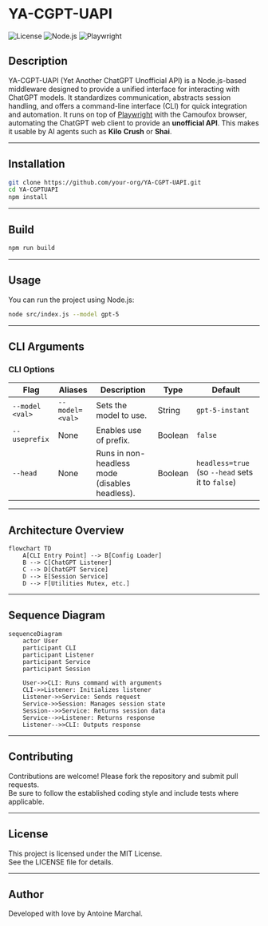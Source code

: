 # YA-CGPT-UAPI

![License](https://img.shields.io/badge/license-MIT-blue.svg)
![Node.js](https://img.shields.io/badge/node-%3E%3D16-brightgreen)
![Playwright](https://img.shields.io/badge/Playwright-Enabled-yellowgreen)

## Description
YA-CGPT-UAPI (Yet Another ChatGPT Unofficial API) is a Node.js-based middleware designed to provide a unified interface for interacting with ChatGPT models.
It standardizes communication, abstracts session handling, and offers a command-line interface (CLI) for quick integration and automation.
It runs on top of [Playwright](https://playwright.dev/) with the Camoufox browser, automating the ChatGPT web client to provide an **unofficial API**.
This makes it usable by AI agents such as **Kilo** **Crush** or **Shai**.

---

## Installation
```bash
git clone https://github.com/your-org/YA-CGPT-UAPI.git
cd YA-CGPTUAPI
npm install
```

---

## Build
```bash
npm run build
```

---

## Usage
You can run the project using Node.js:

```bash
node src/index.js --model gpt-5
```

---

## CLI Arguments

### CLI Options

| Flag            | Aliases        | Description                                   | Type    | Default         |
|-----------------|----------------|-----------------------------------------------|---------|-----------------|
| `--model <val>` | `--model=<val>`| Sets the model to use.                        | String  | `gpt-5-instant` |
| `--useprefix`   | None           | Enables use of prefix.                        | Boolean | `false`         |
| `--head`        | None           | Runs in non-headless mode (disables headless).| Boolean | `headless=true` (so `--head` sets it to `false`) |

---

## Architecture Overview

```mermaid
flowchart TD
    A[CLI Entry Point] --> B[Config Loader]
    B --> C[ChatGPT Listener]
    C --> D[ChatGPT Service]
    D --> E[Session Service]
    D --> F[Utilities Mutex, etc.]
```

---

## Sequence Diagram

```mermaid
sequenceDiagram
    actor User
    participant CLI
    participant Listener
    participant Service
    participant Session

    User->>CLI: Runs command with arguments
    CLI->>Listener: Initializes listener
    Listener->>Service: Sends request
    Service->>Session: Manages session state
    Session-->>Service: Returns session data
    Service-->>Listener: Returns response
    Listener-->>CLI: Outputs response
```

---

## Contributing
Contributions are welcome! Please fork the repository and submit pull requests.  
Be sure to follow the established coding style and include tests where applicable.

---

## License
This project is licensed under the MIT License.  
See the LICENSE file for details.

---

## Author
Developed with love by Antoine Marchal.
